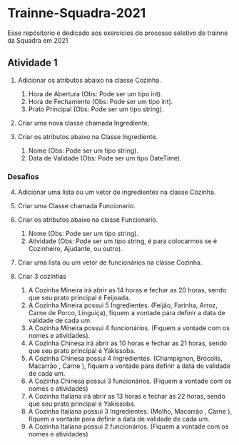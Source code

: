 # Trainne-Squadra-2021
Esse repósitorio é dedicado aos exercícios do processo seletivo de trainne da Squadra em 2021

## Atividade 1
1. Adicionar os atributos abaixo na classe Cozinha.
   1. Hora de Abertura (Obs: Pode ser um tipo int).
   2. Hora de Fechamento (Obs: Pode ser um tipo int).
   3. Prato Principal (Obs: Pode ser um tipo string).
2. Criar uma nova classe chamada Ingrediente.

3. Criar os atributos abaixo na Classe Ingrediente.
   1. Nome (Obs: Pode ser um tipo string).
   2. Data de Validade (Obs: Pode ser um tipo DateTime).

### Desafios

4. Adicionar uma lista ou um vetor de ingredientes na classe Cozinha.

5. Criar uma Classe chamada Funcionario.

6. Criar os atributos abaixo na classe Funcionario.
   1. Nome (Obs: Pode ser um tipo string).
   2. Atividade (Obs: Pode ser um tipo string, é para colocarmos se é Cozinheiro, Ajudante, ou outro).

7. Criar uma lista ou um vetor de funcionários na classe Cozinha.

8. Criar 3 cozinhas
   1. A Cozinha Mineira irá abrir as 14 horas e fechar as 20 horas, sendo que seu prato principal é Feijoada.
   2. A Cozinha Mineira possui 5 Ingredientes. (Feijão, Farinha, Arroz, Carne de Porco, Linguiça), fiquem a vontade para definir a data de validade de cada um.
   3. A Cozinha Mineira possui 4 funcionários. (Fiquem a vontade com os nomes e atividades).
   4. A Cozinha Chinesa irá abrir as 10 horas e fechar as 21 horas, sendo que seu prato principal é Yakissoba.
   5. A Cozinha Chinesa possui 4 Ingredientes. (Champignon, Brócolis, Macarrão , Carne ), fiquem a vontade para definir a data de validade de cada um.
   6. A Cozinha Chinesa possui 3 funcionários. (Fiquem a vontade com os nomes e atividades)
   7. A Cozinha Italiana irá abrir as 13 horas e fechar as 22 horas, sendo que seu prato principal é Yakissoba.
   8. A Cozinha Italiana possui 3 Ingredientes. (Molho, Macarrão , Carne ), fiquem a vontade para definir a data de validade de cada um.
   9. A Cozinha Italiana possui 2 funcionários. (Fiquem a vontade com os nomes e atividades)
   
